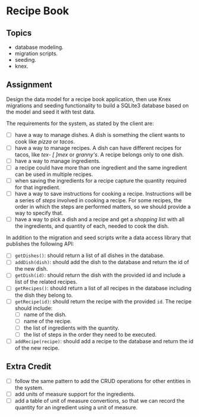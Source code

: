 # Recipe Book

## Topics

- database modeling.
- migration scripts.
- seeding.
- knex.

## Assignment

Design the data model for a recipe book application, then use Knex migrations and seeding functionality to build a SQLite3 database based on the model and seed it with test data.

The requirements for the system, as stated by the client are:

- [ ] have a way to manage dishes. A dish is something the client wants to cook like _pizza_ or _tacos_.
- [ ] have a way to manage recipes. A dish can have different recipes for tacos, like _tex- [ ]mex_ or _granny's_. A recipe belongs only to one dish.
- [ ] have a way to manage ingredients.
- [ ] a recipe could have more than one ingredient and the same ingredient can be used in multiple recipes.
- [ ] when saving the ingredients for a recipe capture the quantity required for that ingredient.
- [ ] have a way to save instructions for cooking a recipe. Instructions will be a series of _steps_ involved in cooking a recipe. For some recipes, the order in which the steps are performed matters, so we should provide a way to specify that.
- [ ] have a way to pick a dish and a recipe and get a _shopping list_ with all the ingredients, and quantity of each, needed to cook the dish.

In addition to the migration and seed scripts write a data access library that publishes the following API:

- [ ] `getDishes()`: should return a list of all dishes in the database.
- [ ] `addDish(dish)`: should add the dish to the database and return the id of the new dish.
- [ ] `getDish(id)`: should return the dish with the provided id and include a list of the related recipes.
- [ ] `getRecipes()`: should return a list of all recipes in the database including the dish they belong to.
- [ ] `getRecipe(id)`: should return the recipe with the provided `id`. The recipe should include:
  - [ ] name of the dish.
  - [ ] name of the recipe.
  - [ ] the list of ingredients with the quantity.
  - [ ] the list of steps in the order they need to be executed.
- [ ] `addRecipe(recipe)`: should add a recipe to the database and return the id of the new recipe.

## Extra Credit

- [ ] follow the same pattern to add the CRUD operations for other entities in the system.
- [ ] add units of measure support for the ingredients.
- [ ] add a table of unit of measure convertions, so that we can record the quantity for an ingredient using a unit of measure.
